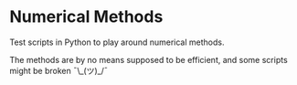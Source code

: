 # Numerical Methods
Test scripts in Python to play around numerical methods.

The methods are by no means supposed to be efficient, and some scripts might be broken ¯\\\_(ツ)\_/¯
